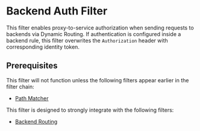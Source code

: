 # Backend Auth Filter

This filter enables proxy-to-service authorization when sending requests to backends
via Dynamic Routing. If authentication is configured inside a backend rule,
this filter overwrites the `Authorization` header with corresponding identity token.

## Prerequisites

This filter will not function unless the following filters appear earlier in the filter chain:

- [Path Matcher](../path_matcher/README.md)

This filter is designed to strongly integrate with the following filters:

- [Backend Routing](../backend_routing/README.md)